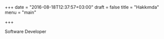+++
date = "2016-08-18T12:37:57+03:00"
draft = false
title = "Hakkımda"
menu = "main"

+++

Software Developer

<!--more-->